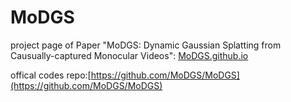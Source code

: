 # MoDGS
project page of Paper "MoDGS: Dynamic Gaussian Splatting from Causually-captured
Monocular Videos":
[MoDGS.github.io](https://MoDGS.github.io/)

offical codes repo:[https://github.com/MoDGS/MoDGS](https://github.com/MoDGS/MoDGS)
